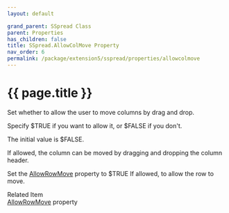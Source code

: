 ```yaml
---
layout: default

grand_parent: SSpread Class
parent: Properties
has_children: false
title: SSpread.AllowColMove Property
nav_order: 6
permalink: /package/extension5/sspread/properties/allowcolmove
---
```

# {{ page.title }}

Set whether to allow the user to move columns by drag and drop.

Specify $TRUE if you want to allow it, or $FALSE if you don't.

The initial value is $FALSE.

If allowed, the column can be moved by dragging and dropping the column header.

Set the <a href="/package/extension5/sspread/properties/allowrowmove">AllowRowMove</a> property to $TRUE If allowed, to allow the row to move.

Related Item <br>
<a href="/package/extension5/sspread/properties/allowrowmove">AllowRowMove</a> property<br>